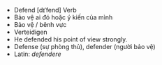 - Defend [dɪˈfend] Verb  
- Bảo vệ ai đó hoặc ý kiến của mình  
- Bảo vệ / bênh vực  
- Verteidigen  
- He defended his point of view strongly.  
- Defense (sự phòng thủ), defender (người bảo vệ)  
- Latin: *defendere*